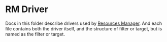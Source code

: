 # RM Driver
Docs in this folder describe drivers used by [Resources Manager](../ResourceManager.md).
And each file contains both the driver itself, and the structure of filter or target, but is 
named as the filter or target.